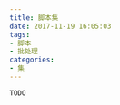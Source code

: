 ```yaml
---
title: 脚本集
date: 2017-11-19 16:05:03
tags:
- 脚本
- 批处理
categories:
- 集
---
```

``TODO``
<!-- more -->
